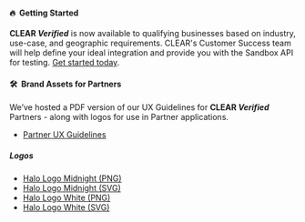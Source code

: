 #### 🔥&nbsp; Getting Started
**CLEAR _Verified_** is now available to qualifying businesses based on industry, use-case, and geographic requirements. CLEAR's Customer Success team will help define your ideal integration and provide you with the Sandbox API for testing. [Get started today](https://www.clearme.com/contact).

#### 🛠️&nbsp; Brand Assets for Partners
We’ve hosted a PDF version of our UX Guidelines for **CLEAR _Verified_** Partners - along with logos for use in Partner applications.
- [Partner UX Guidelines](https://github.com/clearverified/brand-assets-for-partners/blob/ff8ac912f77799ba27b20a0e3d331b78e955032a/CLEAR-Verified-Partner-UX-Guidelines.pdf)
  
##### Logos
- [Halo Logo Midnight (PNG)](https://github.com/clearverified/brand-assets-for-partners/blob/3cbc3761ff7724d999fc5030de6d6de0a723b03d/CLEAR_Logo_Halo_Midnight_RGB_DIGITAL.png)
- [Halo Logo Midnight (SVG)](https://github.com/clearverified/brand-assets-for-partners/blob/3cbc3761ff7724d999fc5030de6d6de0a723b03d/CLEAR_Logo_Halo_K_RGB_DIGITAL.svg)
- [Halo Logo White (PNG)](https://github.com/clearverified/brand-assets-for-partners/blob/3cbc3761ff7724d999fc5030de6d6de0a723b03d/CLEAR_Logo_Halo_KO_RGB_DIGITAL.png)
- [Halo Logo White (SVG)](https://github.com/clearverified/brand-assets-for-partners/blob/3cbc3761ff7724d999fc5030de6d6de0a723b03d/CLEAR_Logo_Halo_KO_RGB_DIGITAL.svg)
